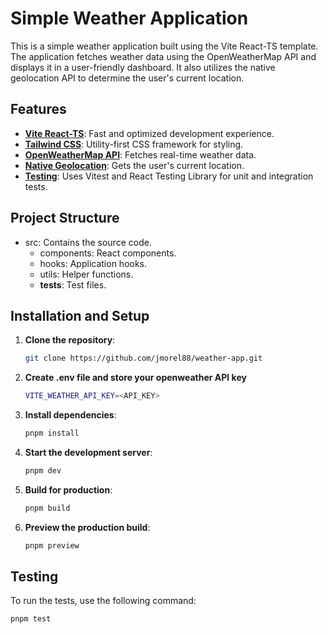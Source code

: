 
# Simple Weather Application

This is a simple weather application built using the Vite React-TS template. The application fetches weather data using the OpenWeatherMap API and displays it in a user-friendly dashboard. It also utilizes the native geolocation API to determine the user's current location.

## Features

- [**Vite React-TS**](https://vitejs.dev/): Fast and optimized development experience.
- [**Tailwind CSS**](https://tailwindcss.com/): Utility-first CSS framework for styling.
- [**OpenWeatherMap API**](https://openweathermap.org/api): Fetches real-time weather data.
- [**Native Geolocation**](https://developer.mozilla.org/en-US/docs/Web/API/Geolocation_API): Gets the user's current location.
- [**Testing**](https://vitest.dev/): Uses Vitest and React Testing Library for unit and integration tests.


## Project Structure

- src: Contains the source code.
    - components: React components.
    - hooks: Application hooks.
    - utils: Helper functions.
    - __tests__: Test files.


## Installation and Setup

1. **Clone the repository**:
    ```bash
    git clone https://github.com/jmorel88/weather-app.git
    ```
2. **Create .env file and store your openweather API key**
    ```bash
    VITE_WEATHER_API_KEY=<API_KEY>
    ```

2. **Install dependencies**:
    ```bash
    pnpm install
    ```

3. **Start the development server**:
    ```bash
    pnpm dev
    ```

4. **Build for production**:
    ```bash
    pnpm build
    ```

5. **Preview the production build**:
    ```bash
    pnpm preview
    ```


## Testing

To run the tests, use the following command:
```bash
pnpm test
```

